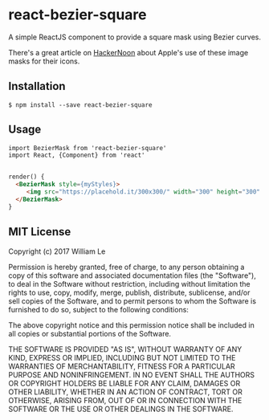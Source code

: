 # react-bezier-square

A simple ReactJS component to provide a square mask using Bezier curves.

There's a great article on [HackerNoon](https://hackernoon.com/apples-icons-have-that-shape-for-a-very-good-reason-720d4e7c8a14) about Apple's use of these image masks for their icons.


## Installation

`$ npm install --save react-bezier-square`


## Usage

```html
import BezierMask from 'react-bezier-square'
import React, {Component} from 'react'


render() {
  <BezierMask style={myStyles}>
     <img src="https://placehold.it/300x300/" width="300" height="300" />
  </BezierMask>
}
```


## MIT License

Copyright (c) 2017 William Le

Permission is hereby granted, free of charge, to any person obtaining a copy
of this software and associated documentation files (the "Software"), to deal
in the Software without restriction, including without limitation the rights
to use, copy, modify, merge, publish, distribute, sublicense, and/or sell
copies of the Software, and to permit persons to whom the Software is
furnished to do so, subject to the following conditions:

The above copyright notice and this permission notice shall be included in all
copies or substantial portions of the Software.

THE SOFTWARE IS PROVIDED "AS IS", WITHOUT WARRANTY OF ANY KIND, EXPRESS OR
IMPLIED, INCLUDING BUT NOT LIMITED TO THE WARRANTIES OF MERCHANTABILITY,
FITNESS FOR A PARTICULAR PURPOSE AND NONINFRINGEMENT. IN NO EVENT SHALL THE
AUTHORS OR COPYRIGHT HOLDERS BE LIABLE FOR ANY CLAIM, DAMAGES OR OTHER
LIABILITY, WHETHER IN AN ACTION OF CONTRACT, TORT OR OTHERWISE, ARISING FROM,
OUT OF OR IN CONNECTION WITH THE SOFTWARE OR THE USE OR OTHER DEALINGS IN THE
SOFTWARE.
